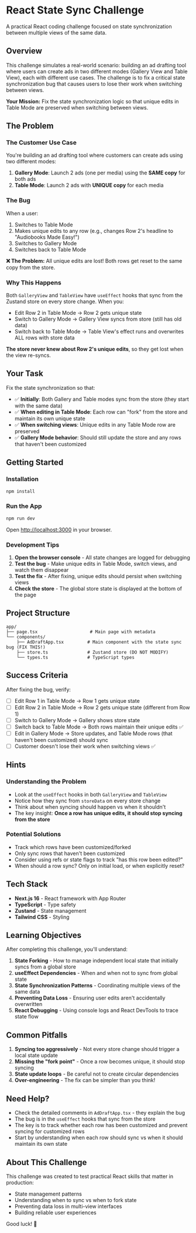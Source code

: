 # React State Sync Challenge

A practical React coding challenge focused on state synchronization between multiple views of the same data.

## Overview

This challenge simulates a real-world scenario: building an ad drafting tool where users can create ads in two different modes (Gallery View and Table View), each with different use cases. The challenge is to fix a critical state synchronization bug that causes users to lose their work when switching between views.

**Your Mission:** Fix the state synchronization logic so that unique edits in Table Mode are preserved when switching between views.

## The Problem

### The Customer Use Case

You're building an ad drafting tool where customers can create ads using two different modes:

1. **Gallery Mode**: Launch 2 ads (one per media) using the **SAME copy** for both ads
2. **Table Mode**: Launch 2 ads with **UNIQUE copy** for each media

### The Bug

When a user:
1. Switches to Table Mode
2. Makes unique edits to any row (e.g., changes Row 2's headline to "Audiobooks Made Easy!")
3. Switches to Gallery Mode
4. Switches back to Table Mode

**❌ The Problem:** All unique edits are lost! Both rows get reset to the same copy from the store.

### Why This Happens

Both `GalleryView` and `TableView` have `useEffect` hooks that sync from the Zustand store on every store change. When you:
- Edit Row 2 in Table Mode → Row 2 gets unique state
- Switch to Gallery Mode → Gallery View syncs from store (still has old data)
- Switch back to Table Mode → Table View's effect runs and overwrites ALL rows with store data

**The store never knew about Row 2's unique edits**, so they get lost when the view re-syncs.

## Your Task

Fix the state synchronization so that:

- ✅ **Initially**: Both Gallery and Table modes sync from the store (they start with the same data)
- ✅ **When editing in Table Mode**: Each row can "fork" from the store and maintain its own unique state
- ✅ **When switching views**: Unique edits in any Table Mode row are preserved
- ✅ **Gallery Mode behavior**: Should still update the store and any rows that haven't been customized

## Getting Started

### Installation

```bash
npm install
```

### Run the App

```bash
npm run dev
```

Open [http://localhost:3000](http://localhost:3000) in your browser.

### Development Tips

1. **Open the browser console** - All state changes are logged for debugging
2. **Test the bug** - Make unique edits in Table Mode, switch views, and watch them disappear
3. **Test the fix** - After fixing, unique edits should persist when switching views
4. **Check the store** - The global store state is displayed at the bottom of the page

## Project Structure

```
app/
├── page.tsx                    # Main page with metadata
└── components/
    ├── AdDraftApp.tsx         # Main component with the state sync bug (FIX THIS!)
    ├── store.ts               # Zustand store (DO NOT MODIFY)
    └── types.ts               # TypeScript types
```

## Success Criteria

After fixing the bug, verify:

- [ ] Edit Row 1 in Table Mode → Row 1 gets unique state
- [ ] Edit Row 2 in Table Mode → Row 2 gets unique state (different from Row 1)
- [ ] Switch to Gallery Mode → Gallery shows store state
- [ ] Switch back to Table Mode → Both rows maintain their unique edits ✅
- [ ] Edit in Gallery Mode → Store updates, and Table Mode rows (that haven't been customized) should sync
- [ ] Customer doesn't lose their work when switching views ✅

## Hints

### Understanding the Problem

- Look at the `useEffect` hooks in both `GalleryView` and `TableView`
- Notice how they sync from `storeData` on every store change
- Think about when syncing should happen vs when it shouldn't
- The key insight: **Once a row has unique edits, it should stop syncing from the store**

### Potential Solutions

- Track which rows have been customized/forked
- Only sync rows that haven't been customized
- Consider using refs or state flags to track "has this row been edited?"
- When should a row sync? Only on initial load, or when explicitly reset?

## Tech Stack

- **Next.js 16** - React framework with App Router
- **TypeScript** - Type safety
- **Zustand** - State management
- **Tailwind CSS** - Styling

## Learning Objectives

After completing this challenge, you'll understand:

1. **State Forking** - How to manage independent local state that initially syncs from a global store
2. **useEffect Dependencies** - When and when not to sync from global state
3. **State Synchronization Patterns** - Coordinating multiple views of the same data
4. **Preventing Data Loss** - Ensuring user edits aren't accidentally overwritten
5. **React Debugging** - Using console logs and React DevTools to trace state flow

## Common Pitfalls

1. **Syncing too aggressively** - Not every store change should trigger a local state update
2. **Missing the "fork point"** - Once a row becomes unique, it should stop syncing
3. **State update loops** - Be careful not to create circular dependencies
4. **Over-engineering** - The fix can be simpler than you think!

## Need Help?

- Check the detailed comments in `AdDraftApp.tsx` - they explain the bug
- The bug is in the `useEffect` hooks that sync from the store
- The key is to track whether each row has been customized and prevent syncing for customized rows
- Start by understanding when each row should sync vs when it should maintain its own state

## About This Challenge

This challenge was created to test practical React skills that matter in production:

- State management patterns
- Understanding when to sync vs when to fork state
- Preventing data loss in multi-view interfaces
- Building reliable user experiences

Good luck! 🚀
